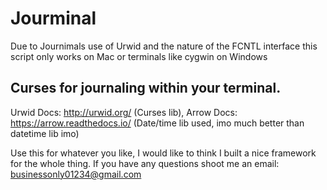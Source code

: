 # Jourminal

Due to Journimals use of Urwid and the nature of the FCNTL interface this script only works on Mac or terminals like cygwin on Windows

Curses for journaling within your terminal.
-
Urwid Docs: http://urwid.org/ (Curses lib), 
Arrow Docs: https://arrow.readthedocs.io/ (Date/time lib used, imo much better than datetime lib imo)

Use this for whatever you like, I would like to think I built a nice framework for the whole thing.
If you have any questions shoot me an email: businessonly01234@gmail.com


